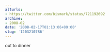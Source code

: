 ```yaml
---
alturls:
- https://twitter.com/bismark/status/721192692
archive:
- 2008-02
date: '2008-02-17T01:13:06+00:00'
slug: '1203210786'
---
```


out to dinner

